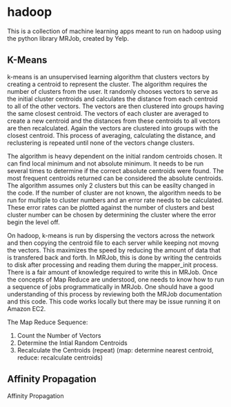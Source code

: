 hadoop
======

This is a collection of machine learning apps meant to run on hadoop using the python library MRJob, created by Yelp.

K-Means
------------------------------------------------------
k-means is an unsupervised learning algorithm that clusters vectors by creating a centroid to represent the cluster.  The algorithm requires the number of clusters from the user.  It randomly chooses vectors to serve as the initial cluster centroids and calculates the distance from each centroid to all of the other vectors.  The vectors are then clustered into groups having the same closest centroid.  The vectors of each cluster are averaged to create a new centroid and the distances from these centroids to all vectors are then recalculated.  Again the vectors are clustered into groups with the closest centroid.  This process of averaging, calculating the distance, and reclustering is repeated until none of the vectors change clusters.

The algorithm is heavy dependent on the initial random centroids chosen.  It can find local minimum and not absolute minimum.  It needs to be run several times to determine if the correct absolute centroids were found.  The most frequent centroids returned can be considered the absolute centroids.  The algorithm assumes only 2 clusters but this can be easilty changed in the code.  If the number of cluster are not known, the algorithm needs to be run for multiple to cluster numbers and an error rate needs to be calculated.  These error rates can be plotted against the number of clusters and best cluster number can be chosen by determining the cluster where the error begin the level off.

On hadoop, k-means is run by dispersing the vectors across the network and then copying the centroid file to each server while keeping not movng the vectors.  This maximizes the speed by reducing the amount of data that is transfered back and forth.  In MRJob, this is done by writing the centroids to disk after processing and reading them during the mapper_init process.  There is a fair amount of knowledge required to write this in MRJob.  Once the concepts of Map Reduce are understood, one needs to know how to run a sequence of jobs programmatically in MRJob.  One should have a good understanding of this process by reviewing both the MRJob documentation and this code.  This code works locally but there may be issue running it on Amazon EC2.

The Map Reduce Sequence:
1. Count the Number of Vectors
2. Determine the Intial Random Centroids
3. Recalculate the Centroids (repeat) (map: determine nearest centroid, reduce: recalculate centroids)



Affinity Propagation
------------------------------------------------------
Affinity Propagation